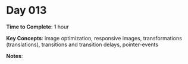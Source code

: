 # Day 013

**Time to Complete**: 1 hour

**Key Concepts**: image optimization, responsive images, transformations (translations), transitions and transition delays, pointer-events

**Notes**:
